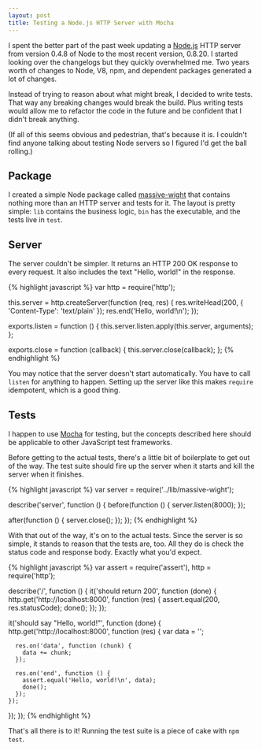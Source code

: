 ```yaml
---
layout: post
title: Testing a Node.js HTTP Server with Mocha
---
```


I spent the better part of the past week updating a [Node.js][]
HTTP server from version 0.4.8 of Node to the most recent version,
0.8.20. I started looking over the changelogs but they quickly
overwhelmed me. Two years worth of changes to Node, V8, npm, and
dependent packages generated a lot of changes.

Instead of trying to reason about what might break, I decided to
write tests. That way any breaking changes would break the build.
Plus writing tests would allow me to refactor the code in the future
and be confident that I didn't break anything.

(If all of this seems obvious and pedestrian, that's because it is.
I couldn't find anyone talking about testing Node servers so I
figured I'd get the ball rolling.)

## Package

I created a simple Node package called [massive-wight][] that
contains nothing more than an HTTP server and tests for it. The
layout is pretty simple: `lib` contains the business logic, `bin`
has the executable, and the tests live in `test`.

## Server

The server couldn't be simpler. It returns an HTTP 200 OK response
to every request. It also includes the text "Hello, world!" in the
response.

{% highlight javascript %}
var http = require('http');

this.server = http.createServer(function (req, res) {
  res.writeHead(200, { 'Content-Type': 'text/plain' });
  res.end('Hello, world!\n');
});

exports.listen = function () {
  this.server.listen.apply(this.server, arguments);
};

exports.close = function (callback) {
  this.server.close(callback);
};
{% endhighlight %}

You may notice that the server doesn't start automatically. You
have to call `listen` for anything to happen. Setting up the server
like this makes `require` idempotent, which is a good thing.

## Tests

I happen to use [Mocha][] for testing, but the concepts described
here should be applicable to other JavaScript test frameworks.

Before getting to the actual tests, there's a little bit of boilerplate
to get out of the way. The test suite should fire up the server
when it starts and kill the server when it finishes.

{% highlight javascript %}
var server = require('../lib/massive-wight');

describe('server', function () {
  before(function () {
    server.listen(8000);
  });

  after(function () {
    server.close();
  });
});
{% endhighlight %}

With that out of the way, it's on to the actual tests. Since the
server is so simple, it stands to reason that the tests are, too.
All they do is check the status code and response body. Exactly
what you'd expect.

{% highlight javascript %}
var assert = require('assert'),
    http = require('http');

describe('/', function () {
  it('should return 200', function (done) {
    http.get('http://localhost:8000', function (res) {
      assert.equal(200, res.statusCode);
      done();
    });
  });

  it('should say "Hello, world!"', function (done) {
    http.get('http://localhost:8000', function (res) {
      var data = '';

      res.on('data', function (chunk) {
        data += chunk;
      });

      res.on('end', function () {
        assert.equal('Hello, world!\n', data);
        done();
      });
    });
  });
});
{% endhighlight %}

That's all there is to it! Running the test suite is a piece of
cake with `npm test`.

[node.js]: http://nodejs.org
[massive-wight]: https://github.com/tfausak/massive-wight
[mocha]: http://visionmedia.github.com/mocha/
